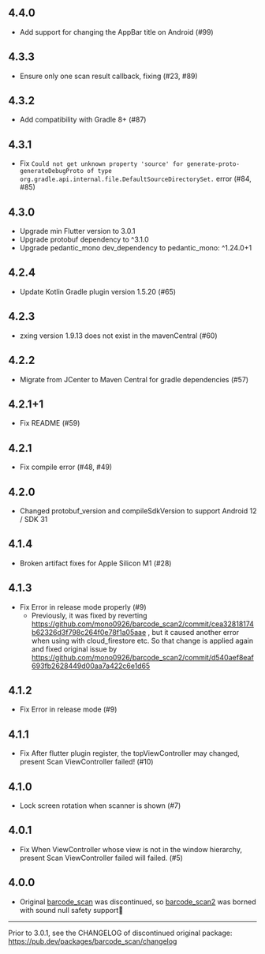 ## 4.4.0

- Add support for changing the AppBar title on Android (#99)

## 4.3.3

- Ensure only one scan result callback, fixing (#23, #89)

## 4.3.2

- Add compatibility with Gradle 8+ (#87)

## 4.3.1

- Fix `Could not get unknown property 'source' for generate-proto-generateDebugProto of type org.gradle.api.internal.file.DefaultSourceDirectorySet.` error (#84, #85)

## 4.3.0

- Upgrade min Flutter version to 3.0.1
- Upgrade protobuf dependency to ^3.1.0
- Upgrade pedantic_mono dev_dependency to pedantic_mono: ^1.24.0+1

## 4.2.4

- Update Kotlin Gradle plugin version 1.5.20 (#65)

## 4.2.3

- zxing version 1.9.13 does not exist in the mavenCentral (#60)

## 4.2.2

- Migrate from JCenter to Maven Central for gradle dependencies (#57)

## 4.2.1+1

- Fix README (#59)

## 4.2.1

- Fix compile error (#48, #49)

## 4.2.0

- Changed protobuf_version and compileSdkVersion to support Android 12 / SDK 31

## 4.1.4

- Broken artifact fixes for Apple Silicon M1 (#28)

## 4.1.3

- Fix Error in release mode properly (#9)
  - Previously, it was fixed by reverting <https://github.com/mono0926/barcode_scan2/commit/cea32818174b62326d3f798c264f0e78f1a05aae> , but it caused another error when using with cloud_firestore etc. So that change is applied again and fixed original issue by <https://github.com/mono0926/barcode_scan2/commit/d540aef8eaf693fb2628449d00aa7a422c6e1d65>

## 4.1.2

- Fix Error in release mode (#9)

## 4.1.1

- Fix After flutter plugin register, the topViewController may changed, present Scan ViewController failed! (#10)

## 4.1.0

- Lock screen rotation when scanner is shown (#7)

## 4.0.1

- Fix When ViewController whose view is not in the window hierarchy, present Scan ViewController failed will failed. (#5)

## 4.0.0

- Original [barcode_scan](https://pub.dev/packages/barcode_scan) was discontinued, so [barcode_scan2](https://pub.dev/packages/barcode_scan) was borned with sound null safety support🎉

---

Prior to 3.0.1, see the CHANGELOG of discontinued original package:
<https://pub.dev/packages/barcode_scan/changelog>
